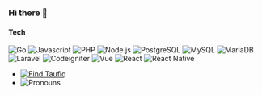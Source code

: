 ### Hi there 👋
#### Tech
![Go](https://img.shields.io/badge/GO-66d0dd "Go")
![Javascript](https://img.shields.io/badge/Javascript-efd81d "Javascript")
![PHP](https://img.shields.io/badge/PHP-7377ad "PHP")
![Node.js](https://img.shields.io/badge/Node.js-7fc728 "Node.js")
![PostgreSQL](https://img.shields.io/badge/PostgreSQL-2f5e8d "PostgreSQL")
![MySQL](https://img.shields.io/badge/MySQL-167d94 "MySQL")
![MariaDB](https://img.shields.io/badge/MariaDB-9a5c47 "MariaDB")
![Laravel](https://img.shields.io/badge/Laravel-f72c1f "Laravel")
![Codeigniter](https://img.shields.io/badge/Codeigniter-d64613 "Codeigniter")
![Vue](https://img.shields.io/badge/Vue-3fb27f "Vue")
![React](https://img.shields.io/badge/React-5ed3f3 "React")
![React Native](https://img.shields.io/badge/React_Native-5ed3f3 "React Native")

<!-- **mo-taufiq/mo-taufiq** is a ✨ _special_ ✨ repository because its `README.md` (this file) appears on your GitHub profile. -->

<!-- Here are some ideas to get you started: -->

<!-- - 🔭 I’m currently working on ... -->
<!-- - 🌱 I’m currently learning ... -->
<!-- - 👯 I’m looking to collaborate on ... -->
<!-- - 🤔 I’m looking for help with ... -->
<!-- - 💬 Ask me about ... -->
- [![Find Taufiq](https://img.shields.io/static/v1?label=📫%20How%20to%20reach%20me%20:&message=Find%20Taufiq&color)](https://mo-taufiq.github.io)
- ![Pronouns](https://img.shields.io/static/v1?label=😄%20Pronouns%20:&message=He/Him&color)
<!-- - ⚡ Fun fact: ... -->
